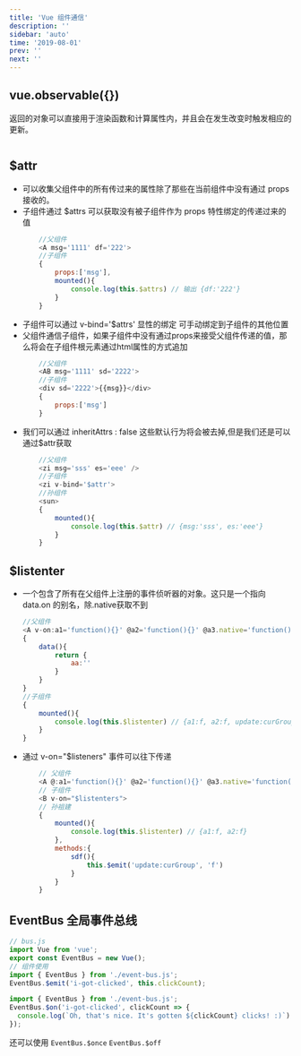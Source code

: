 ```yaml
---
title: 'Vue 组件通信'
description: ''
sidebar: 'auto'
time: '2019-08-01'
prev: ''
next: ''
---
```


## vue.observable({})

返回的对象可以直接用于渲染函数和计算属性内，并且会在发生改变时触发相应的更新。

``` js


```

## $attr

+ 可以收集父组件中的所有传过来的属性除了那些在当前组件中没有通过 props 接收的。
+ 子组件通过 $attrs 可以获取没有被子组件作为 props 特性绑定的传递过来的值
    ``` js
        //父组件
        <A msg='1111' df='222'>
        //子组件
        {
            props:['msg'],
            mounted(){
                console.log(this.$attrs) // 输出 {df:'222'}
            }
        }
    ```
+ 子组件可以通过 v-bind='$attrs' 显性的绑定 可手动绑定到子组件的其他位置
+ 父组件通信子组件，如果子组件中没有通过props来接受父组件传递的值，那么将会在子组件根元素通过html属性的方式追加
    ``` js
        //父组件
        <AB msg='1111' sd='2222'>
        //子组件
        <div sd='2222'>{{msg}}</div>
        {
            props:['msg']
        }
    ```
+ 我们可以通过 inheritAttrs : false 这些默认行为将会被去掉,但是我们还是可以通过$attr获取
    ``` js
        //父组件
        <zi msg='sss' es='eee' />
        //子组件
        <zi v-bind='$attr'>
        //孙组件
        <sun>
        {
            mounted(){
                console.log(this.$attr) // {msg:'sss', es:'eee'}
            }
        }
    ```

## $listenter 

+ 一个包含了所有在父组件上注册的事件侦听器的对象。这只是一个指向 data.on 的别名，除.native获取不到
    ``` js
    //父组件
    <A v-on:a1='function(){}' @a2='function(){}' @a3.native='function(){}' @update:curGroup="function(i){aa = i}"/>
    {
        data(){
            return {
                aa:''
            }
        }
    }
    //子组件
    {
        mounted(){
            console.log(this.$listenter) // {a1:f, a2:f, update:curGroup:f}
        }
    }
    ```
+ 通过 v-on="$listeners" 事件可以往下传递
    ``` js
        // 父组件
        <A @:a1='function(){}' @a2='function(){}' @a3.native='function(){}'>
        // 子组件
        <B v-on="$listenters">
        // 孙祖建
        {
            mounted(){
                console.log(this.$listenter) // {a1:f, a2:f}
            },
            methods:{
                sdf(){
                    this.$emit('update:curGroup', 'f')
                }
            }
        }
    ```

## EventBus 全局事件总线

``` js
// bus.js
import Vue from 'vue';
export const EventBus = new Vue();
// 组件使用
import { EventBus } from './event-bus.js';
EventBus.$emit('i-got-clicked', this.clickCount);

import { EventBus } from './event-bus.js';
EventBus.$on('i-got-clicked', clickCount => {
  console.log(`Oh, that's nice. It's gotten ${clickCount} clicks! :)`)
});
```

还可以使用 `EventBus.$once` `EventBus.$off`